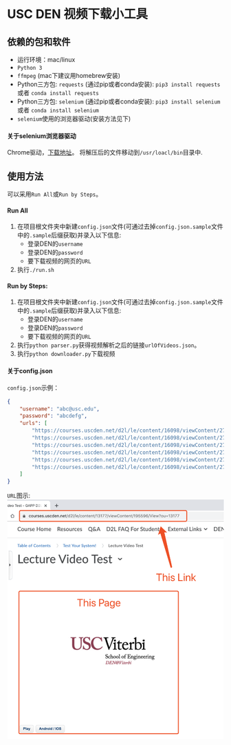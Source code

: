# USC DEN 视频下载小工具

## 依赖的包和软件
- 运行环境：mac/linux
- `Python 3`
- `ffmpeg` (mac下建议用homebrew安装)
- Python三方包: `requests` (通过pip或者conda安装): `pip3 install requests` 或者 `conda install requests`
- Python三方包: `selenium` (通过pip或者conda安装): `pip3 install selenium` 或者 `conda install selenium`
- `selenium`使用的浏览器驱动(安装方法见下)
#### 关于selenium浏览器驱动
Chrome驱动，[下载地址](https://sites.google.com/a/chromium.org/chromedriver/)。
将解压后的文件移动到`/usr/loacl/bin`目录中.

## 使用方法
可以采用`Run All`或`Run by Steps`。
#### Run All
1. 在项目根文件夹中新建`config.json`文件(可通过去掉`config.json.sample`文件中的`.sample`后缀获取)并录入以下信息:
    - 登录DEN的`username`
    - 登录DEN的`password`
    - 要下载视频的网页的`URL`
2. 执行`./run.sh`
#### Run by Steps:
1. 在项目根文件夹中新建`config.json`文件(可通过去掉`config.json.sample`文件中的`.sample`后缀获取)并录入以下信息:
    - 登录DEN的`username`
    - 登录DEN的`password`
    - 要下载视频的网页的`URL`
2. 执行`python parser.py`获得视频解析之后的链接`urlOfVideos.json`。
3. 执行`python downloader.py`下载视频

#### 关于config.json
`config.json`示例：
```json
{
    "username": "abc@usc.edu",
    "password": "abcdefg",
    "urls": [
        "https://courses.uscden.net/d2l/le/content/16098/viewContent/275571/View",
        "https://courses.uscden.net/d2l/le/content/16098/viewContent/275938/View",
        "https://courses.uscden.net/d2l/le/content/16098/viewContent/276273/View",
        "https://courses.uscden.net/d2l/le/content/16098/viewContent/276574/View",
        "https://courses.uscden.net/d2l/le/content/16098/viewContent/277068/View",
        "https://courses.uscden.net/d2l/le/content/16098/viewContent/277334/View"
    ]
}
```
`URL`图示:
![网页示例](./resource/the_link.png)